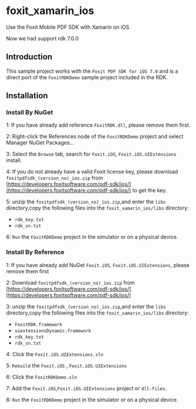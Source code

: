 # foxit_xamarin_ios
Use the Foxit Mobile PDF SDK with Xamarin on iOS

Now we had support rdk 7.0.0

## Introduction

This sample project works with the  `Foxit PDF SDK for iOS 7.0` and is a direct port of the `FoxitRDKDemo`  sample project included in the RDK.

## Installation

### Install By NuGet

1: If you have already add reference `FoxitRDK.dll`, please remove them first.

2: Right-click the References node of the `FoxitRDKDemo`  project and select Manager NuGet Packages...

3: Select the `Browse` tab, search for `Foxit.iOS`, `Foxit.iOS.UIExtensions` install.

4: If you do not already have a valid Foxit license key, please download `foxitpdfsdk_(version_no)_ios.zip` from [https://developers.foxitsoftware.com/pdf-sdk/ios/](https://developers.foxitsoftware.com/pdf-sdk/ios/) to get the key.

5: unzip the `foxitpdfsdk_(version_no)_ios.zip`,and enter the `libs` directory,copy the following files  into the `foxit_xamarin_ios/libs` directory:

* `rdk_key.txt`
* `rdk_sn.txt`

6: `Run` the `FoxitRDKDemo` project in the simulator or on a physical device.

### Install By Reference

1: If you have already add NuGet `Foxit.iOS`, `Foxit.iOS.UIExtensions`, please remove them first

2: Download `foxitpdfsdk_(version_no)_ios.zip` from [https://developers.foxitsoftware.com/pdf-sdk/ios/](https://developers.foxitsoftware.com/pdf-sdk/ios/)

3: unzip the `foxitpdfsdk_(version_no)_ios.zip`,and enter the `libs` directory,copy the following files  into the `foxit_xamarin_ios/libs` directory:

* `FoxitRDK.framework`
* `uiextensionsDynamic.framework`
* `rdk_key.txt`
* `rdk_sn.txt`

4: Click the `Foxit.iOS.UIExtensions.sln`

5: `Rebuild` the `Foxit.iOS` , `Foxit.iOS.UIExtensions`

6: Click the `FoxitRDKDemo.sln`

7: Add the `Foxit.iOS`,`Foxit.iOS.UIExtensions` project or `dll-files`.

8: `Run` the `FoxitRDKDemo` project in the simulator or on a physical device.
